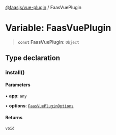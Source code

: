 [@faasjs/vue-plugin](../README.md) / FaasVuePlugin

# Variable: FaasVuePlugin

> **`const`** **FaasVuePlugin**: `Object`

## Type declaration

### install()

#### Parameters

• **app**: `any`

• **options**: [`FaasVuePluginOptions`](../type-aliases/FaasVuePluginOptions.md)

#### Returns

`void`
